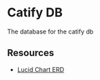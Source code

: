 
# Catify DB

The database for the catify db

## Resources

- [Lucid Chart ERD](https://www.lucidchart.com/invitations/accept/fe307870-c4a7-4508-9183-bde8e5039b3f)
